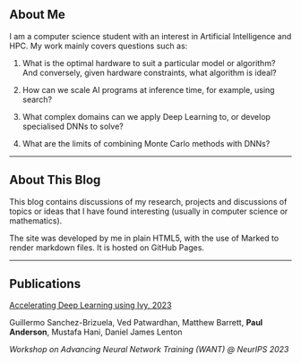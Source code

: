 ## About Me

I am a computer science student with an interest in Artificial Intelligence and HPC. My work mainly covers questions such as:

1. What is the optimal hardware to suit a particular model or algorithm? And conversely, given hardware constraints, what algorithm is ideal?

2. How can we scale AI programs at inference time, for example, using search?

3. What complex domains can we apply Deep Learning to, or develop specialised DNNs to solve?

4. What are the limits of combining Monte Carlo methods with DNNs?


--------------------------

## About This Blog

This blog contains discussions of my research, projects and discussions of topics or ideas that I have found interesting (usually in computer science or mathematics).

The site was developed by me in plain HTML5, with the use of Marked to render markdown files. It is hosted on GitHub Pages.


--------------------------

## Publications

[Accelerating Deep Learning using Ivy, 2023](https://openreview.net/forum?id=ZezqFPGZKS)

Guillermo Sanchez-Brizuela, Ved Patwardhan, Matthew Barrett, **Paul Anderson**, Mustafa Hani, Daniel James Lenton

*Workshop on Advancing Neural Network Training (WANT) @ NeurIPS 2023*